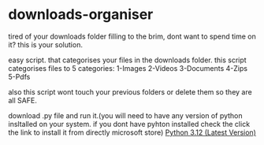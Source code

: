 # downloads-organiser
tired of your downloads folder filling to the brim, dont want to spend time on it? this is your solution.

easy script. that categorises your files in the downloads folder.
this script categorises files to 5 categories:
1-Images
2-Videos
3-Documents
4-Zips
5-Pdfs

also this script wont touch your previous folders or delete them so they are all SAFE.

download .py file and run it.(you will need to have any version of python insltalled on your system. 
if you dont have pyhton installed check the click the link to install it from directly microsoft store)
[Python 3.12 (Latest Version)](https://apps.microsoft.com/detail/python-3-12/9NCVDN91XZQP?hl=tr-tr&gl=TR)
